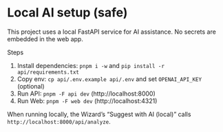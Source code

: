 # Local AI setup (safe)

This project uses a local FastAPI service for AI assistance. No secrets are embedded in the web app.

Steps
1. Install dependencies: `pnpm i -w` and `pip install -r api/requirements.txt`
2. Copy env: `cp api/.env.example api/.env` and set `OPENAI_API_KEY` (optional)
3. Run API: `pnpm -F api dev` (http://localhost:8000)
4. Run Web: `pnpm -F web dev` (http://localhost:4321)

When running locally, the Wizard’s “Suggest with AI (local)” calls `http://localhost:8000/api/analyze`.

